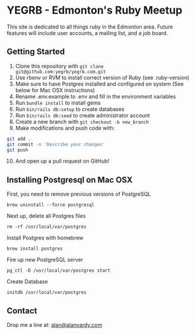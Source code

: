 # YEGRB - Edmonton's Ruby Meetup

This site is dedicated to all things ruby in the Edmonton area.
Future features will include user accounts, a mailing list, and a job board.

## Getting Started

1. Clone this repository with `git clone git@github.com:yegrb/yegrb.com.git`
2. Use rbenv or RVM to install correct version of Ruby (see .ruby-version)
3. Make sure to have Postgres installed and configured on system (See below for Mac OSX instructions)
4. Rename .env.example to .env and fill in the environment variables
5. Run `bundle install` to install gems
6. Run `bin/rails db:setup` to create databases
7. Run `bin/rails db:seed` to create administrator account
8. Create a new branch with `git checkout -b new_branch`
9. Make modifications and push code with:

```bash
git add .
git commit -m 'Describe your changes'
git push
```

10. And open up a pull request on GitHub!

## Installing Postgresql on Mac OSX

First, you need to remove previous versions of PostgreSQL

`brew uninstall --force postgresql`

Next up, delete all Postgres files

`rm -rf /usr/local/var/postgres`

Install Postgres with homebrew

`brew install postgres`

Fire up new PostgreSQL server

`pg_ctl -D /usr/local/var/postgres start`

Create Database

`initdb /usr/local/var/postgres`

## Contact

Drop me a line at: alan@alanvardy.com

